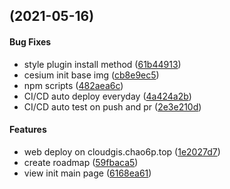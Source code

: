 <a name=""></a>

## (2021-05-16)

#### Bug Fixes

- style plugin install method ([61b44913](61b44913))
- cesium init base img ([cb8e9ec5](cb8e9ec5))
- npm scripts ([482aea6c](482aea6c))
- CI/CD auto deploy everyday ([4a424a2b](4a424a2b))
- CI/CD auto test on push and pr ([2e3e210d](2e3e210d))

#### Features

- web deploy on cloudgis.chao6p.top ([1e2027d7](1e2027d7))
- create roadmap ([59fbaca5](59fbaca5))
- view init main page ([6168ea61](6168ea61))

